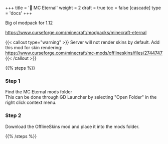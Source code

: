 +++
title = '🔴 MC Eternal'
weight = 2
draft = true
toc = false
[cascade]
	type = 'docs'
+++

Big ol modpack for 1.12

https://www.curseforge.com/minecraft/modpacks/minecraft-eternal


{{< callout type="warning" >}}
Server will not render skins by default.
Add this mod for skin rendering:\
https://www.curseforge.com/minecraft/mc-mods/offlineskins/files/2744747
{{< /callout >}}


{{% steps %}}

### Step 1

Find the MC Eternal mods folder\
This can be done through GD Launcher by selecting "Open Folder"
in the right click context menu.

### Step 2

Download the OfflineSkins mod and place it into the mods folder.

{{% /steps %}}